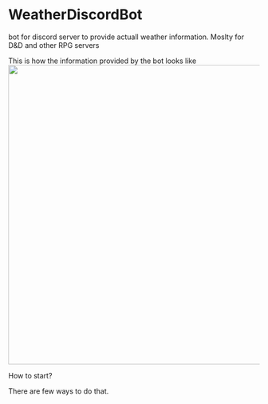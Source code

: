 # WeatherDiscordBot
bot for discord server to provide actuall weather information. Moslty for D&amp;D and other RPG servers

This is how the information provided by the bot looks like
<img src="https://github.com/coldMorningLight/WeatherDiscordBot/assets/20987003/f433bdc6-363e-470b-9db3-6fe776c7cc62" width="600">

How to start?

There are few ways to do that.
